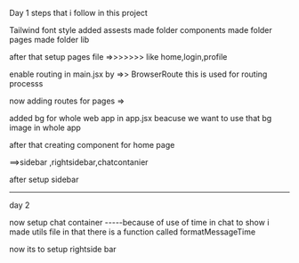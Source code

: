Day 1
steps that i follow in this project 

Tailwind
font style
added assests
made folder components 
made folder pages
made folder lib

after that setup pages file  =>>>>>>> like home,login,profile

enable routing in main.jsx by =>> BrowserRoute this is used for routing processs

now adding routes for pages   =>
    <!-- <Routes>
        <Route/>
      </Routes> -->

added bg for whole web app in app.jsx beacuse we want to use that bg image in whole app


after that creating component for home page

==>sidebar ,rightsidebar,chatcontanier 

after setup sidebar

------------------------------------------------ 

day 2

now setup chat container -----because of use of time in chat to show i made utils file in that there is a function called formatMessageTime

now its to setup rightside bar


